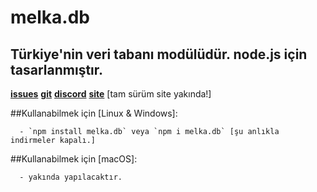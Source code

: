 # melka.db

## Türkiye'nin veri tabanı modülüdür. node.js için tasarlanmıştır.

  **[issues](https://github.com/zMelihStrqfe/melka.db/issues)**
  **[git](https://github.com/zMelihStrqfe/melka.db+git)**
  **[discord](https://discord.gg/ghostcode)**
  **[site](https://ghostbotcode.glitch.me)** [tam sürüm site yakında!]
  
##Kullanabilmek için [Linux & Windows]:
     
      - `npm install melka.db` veya `npm i melka.db` [şu anlıkla indirmeler kapalı.]
      
##Kullanabilmek için [macOS]:

      - yakında yapılacaktır. 
